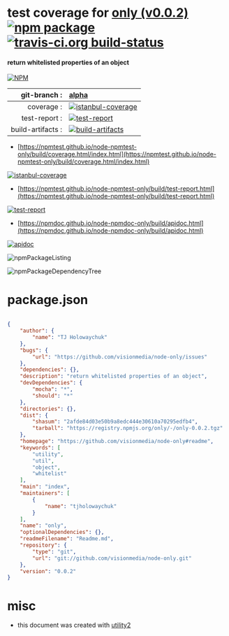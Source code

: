 # test coverage for  [only (v0.0.2)](https://github.com/visionmedia/node-only#readme)  [![npm package](https://img.shields.io/npm/v/npmtest-only.svg?style=flat-square)](https://www.npmjs.org/package/npmtest-only) [![travis-ci.org build-status](https://api.travis-ci.org/npmtest/node-npmtest-only.svg)](https://travis-ci.org/npmtest/node-npmtest-only)
#### return whitelisted properties of an object

[![NPM](https://nodei.co/npm/only.png?downloads=true&downloadRank=true&stars=true)](https://www.npmjs.com/package/only)

| git-branch : | [alpha](https://github.com/npmtest/node-npmtest-only/tree/alpha)|
|--:|:--|
| coverage : | [![istanbul-coverage](https://npmtest.github.io/node-npmtest-only/build/coverage.badge.svg)](https://npmtest.github.io/node-npmtest-only/build/coverage.html/index.html)|
| test-report : | [![test-report](https://npmtest.github.io/node-npmtest-only/build/test-report.badge.svg)](https://npmtest.github.io/node-npmtest-only/build/test-report.html)|
| build-artifacts : | [![build-artifacts](https://npmtest.github.io/node-npmtest-only/glyphicons_144_folder_open.png)](https://github.com/npmtest/node-npmtest-only/tree/gh-pages/build)|

- [https://npmtest.github.io/node-npmtest-only/build/coverage.html/index.html](https://npmtest.github.io/node-npmtest-only/build/coverage.html/index.html)

[![istanbul-coverage](https://npmtest.github.io/node-npmtest-only/build/screenCapture.buildCi.browser.%252Ftmp%252Fbuild%252Fcoverage.lib.html.png)](https://npmtest.github.io/node-npmtest-only/build/coverage.html/index.html)

- [https://npmtest.github.io/node-npmtest-only/build/test-report.html](https://npmtest.github.io/node-npmtest-only/build/test-report.html)

[![test-report](https://npmtest.github.io/node-npmtest-only/build/screenCapture.buildCi.browser.%252Ftmp%252Fbuild%252Ftest-report.html.png)](https://npmtest.github.io/node-npmtest-only/build/test-report.html)

- [https://npmdoc.github.io/node-npmdoc-only/build/apidoc.html](https://npmdoc.github.io/node-npmdoc-only/build/apidoc.html)

[![apidoc](https://npmdoc.github.io/node-npmdoc-only/build/screenCapture.buildCi.browser.%252Ftmp%252Fbuild%252Fapidoc.html.png)](https://npmdoc.github.io/node-npmdoc-only/build/apidoc.html)

![npmPackageListing](https://npmtest.github.io/node-npmtest-only/build/screenCapture.npmPackageListing.svg)

![npmPackageDependencyTree](https://npmtest.github.io/node-npmtest-only/build/screenCapture.npmPackageDependencyTree.svg)



# package.json

```json

{
    "author": {
        "name": "TJ Holowaychuk"
    },
    "bugs": {
        "url": "https://github.com/visionmedia/node-only/issues"
    },
    "dependencies": {},
    "description": "return whitelisted properties of an object",
    "devDependencies": {
        "mocha": "*",
        "should": "*"
    },
    "directories": {},
    "dist": {
        "shasum": "2afde84d03e50b9a8edc444e30610a70295edfb4",
        "tarball": "https://registry.npmjs.org/only/-/only-0.0.2.tgz"
    },
    "homepage": "https://github.com/visionmedia/node-only#readme",
    "keywords": [
        "utility",
        "util",
        "object",
        "whitelist"
    ],
    "main": "index",
    "maintainers": [
        {
            "name": "tjholowaychuk"
        }
    ],
    "name": "only",
    "optionalDependencies": {},
    "readmeFilename": "Readme.md",
    "repository": {
        "type": "git",
        "url": "git://github.com/visionmedia/node-only.git"
    },
    "version": "0.0.2"
}
```



# misc
- this document was created with [utility2](https://github.com/kaizhu256/node-utility2)
